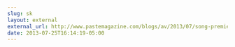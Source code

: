 ```yaml
---
slug: sk
layout: external
external_url: http://www.pastemagazine.com/blogs/av/2013/07/song-premiere-jason-isbell-and-john-paul-white---o.html
date: 2013-07-25T16:14:19-05:00
---
```

